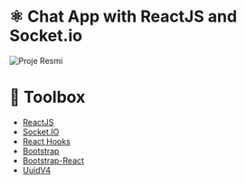 # ⚛️ Chat App with ReactJS and Socket.io

![Proje Resmi](client/public/project.gif)

# 🧰 Toolbox

<ul style="list-style-type:disc">
   <li><a href="https://reactjs.org">ReactJS</a></li>
   <li><a href="https://socket.io">Socket.IO</a></li>
   <li><a href="https://reactjs.org/docs/hooks-intro.html">React Hooks</a></li>
   <li><a href="https://getbootstrap.com">Bootstrap</a></li>
   <li><a href="https://react-bootstrap.github.io">Bootstrap-React</a></li>
   <li><a href="https://www.uuidgenerator.net/version4">UuidV4</a></li>
</ul>
